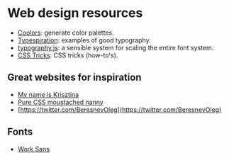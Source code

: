 # Web design resources

- [Coolors](https://coolors.co/): generate color palettes.
- [Typespiration](http://typespiration.com/): examples of good typography.
- [typography.js](https://kyleamathews.github.io/typography.js/): a sensible system for scaling the entire font system.
- [CSS Tricks](https://css-tricks.com/): CSS tricks (how-to's).

## Great websites for inspiration

- [My name is Krisztina](http://krisztinatoth.com/)
- [Pure CSS moustached nanny](https://codepen.io/miocene/pen/mjLPVp)
- [https://twitter.com/BeresnevOleg](https://twitter.com/BeresnevOleg)

## Fonts

- [Work Sans](https://fonts.google.com/specimen/Work+Sans?authuser=0)